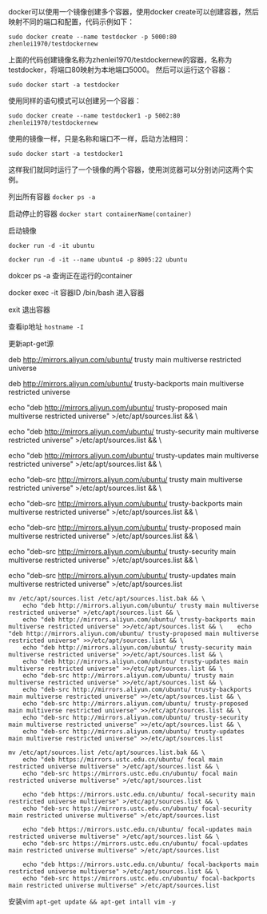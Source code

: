 docker可以使用一个镜像创建多个容器，使用docker create可以创建容器，然后映射不同的端口和配置，代码示例如下：

`sudo docker create --name testdocker -p 5000:80 zhenlei1970/testdockernew`

上面的代码创建镜像名称为zhenlei1970/testdockernew的容器，名称为testdocker，将端口80映射为本地端口5000。
然后可以运行这个容器：

`sudo docker start -a testdocker`

使用同样的语句模式可以创建另一个容器：

`sudo docker create --name testdocker1 -p 5002:80 zhenlei1970/testdockernew`

使用的镜像一样，只是名称和端口不一样，启动方法相同：

`sudo docker start -a testdocker1`

这样我们就同时运行了一个镜像的两个容器，使用浏览器可以分别访问这两个实例。

列出所有容器
`docker ps -a`

启动停止的容器
`docker start containerName(container)`

启动镜像

`docker run -d -it ubuntu`

`docker run -d -it --name ubuntu4 -p 8005:22 ubuntu`

dokcer ps -a 查询正在运行的container

docker exec -it 容器ID /bin/bash 进入容器

exit 退出容器

查看ip地址 `hostname -I`

更新apt-get源

deb http://mirrors.aliyun.com/ubuntu/ trusty main multiverse restricted universe

deb http://mirrors.aliyun.com/ubuntu/ trusty-backports main multiverse restricted universe

echo "deb http://mirrors.aliyun.com/ubuntu/ trusty-proposed main multiverse restricted universe" >/etc/apt/sources.list && \

echo "deb http://mirrors.aliyun.com/ubuntu/ trusty-security main multiverse restricted universe" >/etc/apt/sources.list && \

echo "deb http://mirrors.aliyun.com/ubuntu/ trusty-updates main multiverse restricted universe" >/etc/apt/sources.list && \

echo "deb-src http://mirrors.aliyun.com/ubuntu/ trusty main multiverse restricted universe" >/etc/apt/sources.list && \

echo "deb-src http://mirrors.aliyun.com/ubuntu/ trusty-backports main multiverse restricted universe" >/etc/apt/sources.list && \

echo "deb-src http://mirrors.aliyun.com/ubuntu/ trusty-proposed main multiverse restricted universe" >/etc/apt/sources.list && \

echo "deb-src http://mirrors.aliyun.com/ubuntu/ trusty-security main multiverse restricted universe" >/etc/apt/sources.list && \

echo "deb-src http://mirrors.aliyun.com/ubuntu/ trusty-updates main multiverse restricted universe" >/etc/apt/sources.list

```
mv /etc/apt/sources.list /etc/apt/sources.list.bak && \
    echo "deb http://mirrors.aliyun.com/ubuntu/ trusty main multiverse restricted universe" >/etc/apt/sources.list && \
    echo "deb http://mirrors.aliyun.com/ubuntu/ trusty-backports main multiverse restricted universe" >>/etc/apt/sources.list && \    echo "deb http://mirrors.aliyun.com/ubuntu/ trusty-proposed main multiverse restricted universe" >>/etc/apt/sources.list && \
    echo "deb http://mirrors.aliyun.com/ubuntu/ trusty-security main multiverse restricted universe" >>/etc/apt/sources.list && \
    echo "deb http://mirrors.aliyun.com/ubuntu/ trusty-updates main multiverse restricted universe" >>/etc/apt/sources.list && \
    echo "deb-src http://mirrors.aliyun.com/ubuntu/ trusty main multiverse restricted universe" >>/etc/apt/sources.list && \
    echo "deb-src http://mirrors.aliyun.com/ubuntu/ trusty-backports main multiverse restricted universe" >>/etc/apt/sources.list && \
    echo "deb-src http://mirrors.aliyun.com/ubuntu/ trusty-proposed main multiverse restricted universe" >>/etc/apt/sources.list && \
    echo "deb-src http://mirrors.aliyun.com/ubuntu/ trusty-security main multiverse restricted universe" >>/etc/apt/sources.list && \
    echo "deb-src http://mirrors.aliyun.com/ubuntu/ trusty-updates main multiverse restricted universe" >>/etc/apt/sources.list
```
```
mv /etc/apt/sources.list /etc/apt/sources.list.bak && \
    echo "deb https://mirrors.ustc.edu.cn/ubuntu/ focal main restricted universe multiverse" >/etc/apt/sources.list && \
    echo "deb-src https://mirrors.ustc.edu.cn/ubuntu/ focal main restricted universe multiverse" >/etc/apt/sources.list

    echo "deb https://mirrors.ustc.edu.cn/ubuntu/ focal-security main restricted universe multiverse" >/etc/apt/sources.list && \
    echo "deb-src https://mirrors.ustc.edu.cn/ubuntu/ focal-security main restricted universe multiverse" >/etc/apt/sources.list

    echo "deb https://mirrors.ustc.edu.cn/ubuntu/ focal-updates main restricted universe multiverse" >/etc/apt/sources.list && \
    echo "deb-src https://mirrors.ustc.edu.cn/ubuntu/ focal-updates main restricted universe multiverse" >/etc/apt/sources.list

    echo "deb https://mirrors.ustc.edu.cn/ubuntu/ focal-backports main restricted universe multiverse" >/etc/apt/sources.list && \
    echo "deb-src https://mirrors.ustc.edu.cn/ubuntu/ focal-backports main restricted universe multiverse" >/etc/apt/sources.list

```

安装vim
`apt-get update && apt-get intall vim -y`